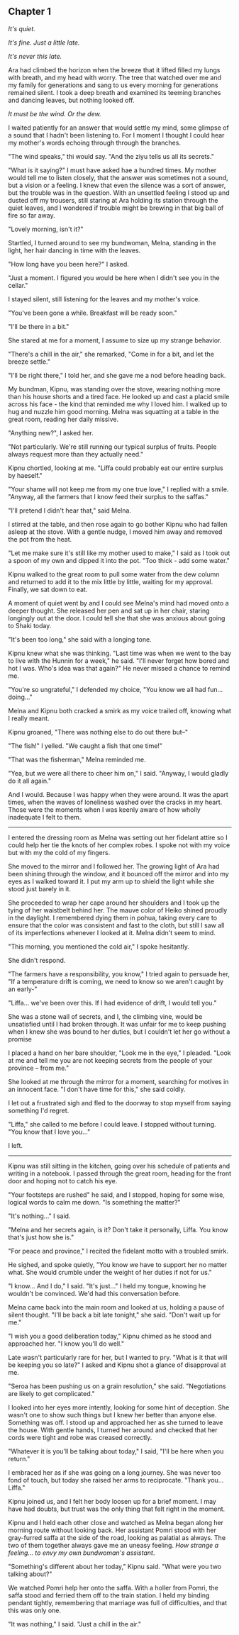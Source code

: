 ## Chapter 1

_It's quiet._

_It's fine. Just a little late._

_It's never this late._

Ara had climbed the horizon when the breeze that it lifted filled my lungs with breath, and my head with worry. The tree that watched over me and my family for generations and sang to us every morning for generations remained silent. I took a deep breath and examined its teeming branches and dancing leaves, but nothing looked off.

_It must be the wind. Or the dew._

I waited patiently for an answer that would settle my mind, some glimpse of a sound that I hadn't been listening to. For I moment I thought I could hear my mother's words echoing through through the branches.

"The wind speaks," thi would say. "And the ziyu tells us all its secrets."

"What is it saying?" I must have asked hae a hundred times. My mother would tell me to listen closely, that the answer was sometimes not a sound, but a vision or a feeling. I knew that even the silence was a sort of answer, but the trouble was in the question. With an unsettled feeling I stood up and dusted off my trousers, still staring at Ara holding its station through the quiet leaves, and I wondered if trouble might be brewing in that big ball of fire so far away.

"Lovely morning, isn't it?"

Startled, I turned around to see my bundwoman, Melna, standing in the light, her hair dancing in time with the leaves.

"How long have you been here?" I asked.

"Just a moment. I figured you would be here when I didn't see you in the cellar."

I stayed silent, still listening for the leaves and my mother's voice.

"You've been gone a while. Breakfast will be ready soon."

"I'll be there in a bit."

She stared at me for a moment, I assume to size up my strange behavior.

"There's a chill in the air," she remarked, "Come in for a bit, and let the breeze settle."

"I'll be right there," I told her, and she gave me a nod before heading back.

My bundman, Kipnu, was standing over the stove, wearing nothing more than his house shorts and a tired face. He looked up and cast a placid smile across his face - the kind that reminded me why I loved him. I walked up to hug and nuzzle him good morning. Melna was squatting at a table in the great room, reading her daily missive.

"Anything new?", I asked her.

"Not particularly. We're still running our typical surplus of fruits. People always request more than they actually need."

Kipnu chortled, looking at me. "Liffa could probably eat our entire surplus by haeself."

"Your shame will not keep me from my one true love," I replied with a smile. "Anyway, all the farmers that I know feed their surplus to the saffas."

"I'll pretend I didn't hear that," said Melna.

I stirred at the table, and then rose again to go bother Kipnu who had fallen asleep at the stove. With a gentle nudge, I moved him away and removed the pot from the heat.

"Let me make sure it's still like my mother used to make," I said as I took out a spoon of my own and dipped it into the pot. "Too thick - add some water."

Kipnu walked to the great room to pull some water from the dew column and returned to add it to the mix little by little, waiting for my approval. Finally, we sat down to eat.

A moment of quiet went by and I could see Melna's mind had moved onto a deeper thought. She released her pen and sat up in her chair, staring longingly out at the door. I could tell she that she was anxious about going to Shaki today.

<!-- The three of us had joined too early before we could roam across the world. -->

"It's been too long," she said with a longing tone.

Kipnu knew what she was thinking. "Last time was when we went to the bay to live with the Hunnin for a week," he said. "I'll never forget how bored and hot I was. Who's idea was that again?" He never missed a chance to remind me.

"You're so ungrateful," I defended my choice, "You know we all had fun... doing..."

Melna and Kipnu both cracked a smirk as my voice trailed off, knowing what I really meant.

Kipnu groaned, "There was nothing else to do out there but–"

"The fish!" I yelled. "We caught a fish that one time!"

"That was the fisherman," Melna reminded me.

"Yea, but we were all there to cheer him on," I said. "Anyway, I would gladly do it all again."

And I would. Because I was happy when they were around. It was the apart times, when the waves of loneliness washed over the cracks in my heart. Those were the moments when I was keenly aware of how wholly inadequate I felt to them.

---

I entered the dressing room as Melna was setting out her fidelant attire so I could help her tie the knots of her complex robes. I spoke not with my voice but with my the cold of my fingers.

She moved to the mirror and I followed her. The growing light of Ara had been shining through the window, and it bounced off the mirror and into my eyes as I walked toward it. I put my arm up to shield the light while she stood just barely in it.

She proceeded to wrap her cape around her shoulders and I took up the tying of her waistbelt behind her. The mauve color of Heiko shined proudly in the daylight. I remembered dying them in pohua, taking every care to ensure that the color was consistent and fast to the cloth, but still I saw all of its imperfections whenever I looked at it. Melna didn't seem to mind.

"This morning, you mentioned the cold air," I spoke hesitantly.

She didn't respond.

"The farmers have a responsibility, you know," I tried again to persuade her, "If a temperature drift is coming, we need to know so we aren't caught by an early-"

"Liffa... we've been over this. If I had evidence of drift, I would tell you."

She was a stone wall of secrets, and I, the climbing vine, would be unsatisfied until I had broken through. It was unfair for me to keep pushing when I knew she was bound to her duties, but I couldn't let her go without a promise

I placed a hand on her bare shoulder, "Look me in the eye," I pleaded. "Look at me and tell me you are not keeping secrets from the people of your province – from me."

She looked at me through the mirror for a moment, searching for motives in an innocent face. "I don't have time for this," she said coldly.

I let out a frustrated sigh and fled to the doorway to stop myself from saying something I'd regret.

"Liffa," she called to me before I could leave. I stopped without turning. "You know that I love you..."

I left.

---

Kipnu was still sitting in the kitchen, going over his schedule of patients and writing in a notebook. I passed through the great room, heading for the front door and hoping not to catch his eye.

"Your footsteps are rushed" he said, and I stopped, hoping for some wise, logical words to calm me down. "Is something the matter?"

"It's nothing..." I said.

"Melna and her secrets again, is it? Don't take it personally, Liffa. You know that's just how she is."

"For peace and province," I recited the fidelant motto with a troubled smirk.

He sighed, and spoke quietly, "You know we have to support her no matter what. She would crumble under the weight of her duties if not for us."

"I know... And I do," I said. "It's just..." I held my tongue, knowing he wouldn't be convinced. We'd had this conversation before.

Melna came back into the main room and looked at us, holding a pause of silent thought. "I'll be back a bit late tonight," she said. "Don't wait up for me."

"I wish you a good deliberation today," Kipnu chimed as he stood and approached her. "I know you'll do well."

Late wasn't particularly rare for her, but I wanted to pry. "What is it that will be keeping you so late?" I asked and Kipnu shot a glance of disapproval at me.

"Seroa has been pushing us on a grain resolution," she said. "Negotiations are likely to get complicated."

I looked into her eyes more intently, looking for some hint of deception. She wasn't one to show such things but I knew her better than anyone else. Something was off. I stood up and approached her as she turned to leave the house. With gentle hands, I turned her around and checked that her cords were tight and robe was creased correctly.

"Whatever it is you'll be talking about today," I said, "I'll be here when you return."

I embraced her as if she was going on a long journey. She was never too fond of touch, but today she raised her arms to reciprocate. "Thank you... Liffa."

Kipnu joined us, and I felt her body loosen up for a brief moment. I may have had doubts, but trust was the only thing that felt right in the moment.

Kipnu and I held each other close and watched as Melna began along her morning route without looking back. Her assistant Pomri stood with her gray-furred saffa at the side of the road, looking as palatial as always. The two of them together always gave me an uneasy feeling. _How strange a feeling... to envy my own bundwoman's assistant_.

"Something's different about her today," Kipnu said. "What were you two talking about?"

We watched Pomri help her onto the saffa. With a holler from Pomri, the saffa stood and ferried them off to the train station. I held my binding pendant tightly, remembering that marriage was full of difficulties, and that this was only one.

"It was nothing," I said. "Just a chill in the air."

